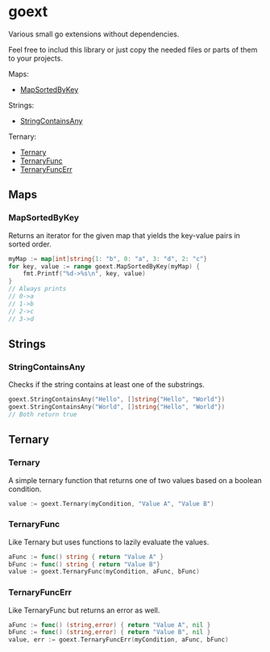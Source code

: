 # goext

Various small go extensions without dependencies.

Feel free to includ this library or just copy the needed files or parts of them to your projects.

Maps:
- [MapSortedByKey](#mapsortedbykey)

Strings:
- [StringContainsAny](#stringcontainsany)

Ternary:
- [Ternary](#ternary)
- [TernaryFunc](#ternaryfunc)
- [TernaryFuncErr](#ternaryfuncerr)

## Maps

### MapSortedByKey
Returns an iterator for the given map that yields the key-value pairs in sorted order.
```go
myMap := map[int]string{1: "b", 0: "a", 3: "d", 2: "c"}
for key, value := range goext.MapSortedByKey(myMap) {
    fmt.Printf("%d->%s\n", key, value)
}
// Always prints
// 0->a
// 1->b
// 2->c
// 3->d
```

## Strings

### StringContainsAny
Checks if the string contains at least one of the substrings.
```go
goext.StringContainsAny("Hello", []string{"Hello", "World"})
goext.StringContainsAny("World", []string{"Hello", "World"})
// Both return true
```

## Ternary

### Ternary
A simple ternary function that returns one of two values based on a boolean condition.
```go
value := goext.Ternary(myCondition, "Value A", "Value B")
```

### TernaryFunc
Like Ternary but uses functions to lazily evaluate the values.
```go
aFunc := func() string { return "Value A" }
bFunc := func() string { return "Value B"}
value := goext.TernaryFunc(myCondition, aFunc, bFunc)
```

### TernaryFuncErr
Like TernaryFunc but returns an error as well.
```go
aFunc := func() (string,error) { return "Value A", nil }
bFunc := func() (string,error) { return "Value B", nil }
value, err := goext.TernaryFuncErr(myCondition, aFunc, bFunc)
```
